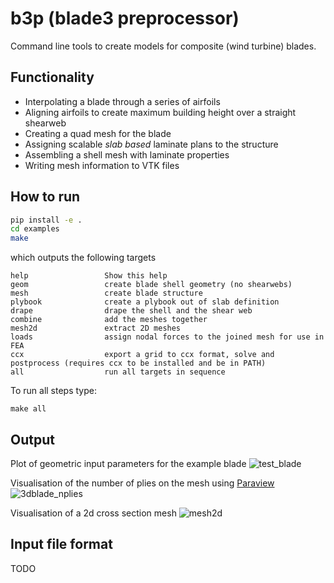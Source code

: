 # b3p (blade3 preprocessor)
Command line tools to create models for composite (wind turbine) blades. 

## Functionality
- Interpolating a blade through a series of airfoils
- Aligning airfoils to create maximum building height over a straight shearweb
- Creating a quad mesh for the blade
- Assigning scalable *slab based* laminate plans to the structure
- Assembling a shell mesh with laminate properties
- Writing mesh information to VTK files

## How to run
```sh
pip install -e . 
cd examples
make
```
which outputs the following targets
```
help                 Show this help
geom                 create blade shell geometry (no shearwebs)
mesh                 create blade structure 
plybook              create a plybook out of slab definition
drape                drape the shell and the shear web
combine              add the meshes together 
mesh2d               extract 2D meshes 
loads                assign nodal forces to the joined mesh for use in FEA
ccx                  export a grid to ccx format, solve and postprocess (requires ccx to be installed and be in PATH)
all                  run all targets in sequence
```
To run all steps type:
```
make all
``` 
## Output
Plot of geometric input parameters for the example blade
![test_blade](https://user-images.githubusercontent.com/8971152/148471383-7f652a84-447a-4db0-81e2-2e27b1785745.png)

Visualisation of the number of plies on the mesh using [Paraview](https://paraview.org)
![3dblade_nplies](https://user-images.githubusercontent.com/8971152/148471469-61fb3efb-1789-4667-97b4-11b9e36d2e73.png)

Visualisation of a 2d cross section mesh 
![mesh2d](https://user-images.githubusercontent.com/8971152/148645980-51c36e1a-89e1-469d-aeea-49bf5adf4070.png)

## Input file format
TODO


